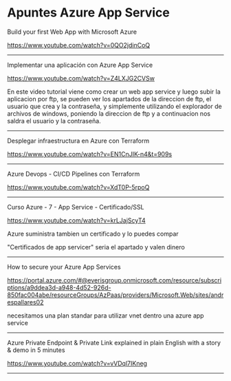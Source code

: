 # Apuntes Azure App Service

Build your first Web App with Microsoft Azure

https://www.youtube.com/watch?v=0QO2jdinCoQ

___

Implementar una aplicación con Azure App Service

https://www.youtube.com/watch?v=Z4LXJG2CVSw

En este video tutorial viene como crear un web app service y luego subir la aplicacion por ftp, se pueden ver los apartados de la direccion de ftp, el usuario que crea y la contraseña, y simplemente utilizando el explorador de archivos de windows, poniendo la direccion de ftp y  a continuacion nos saldra  el usuario y la contraseña.
 

___


Desplegar infraestructura en Azure con Terraform

https://www.youtube.com/watch?v=EN1CnJIK-n4&t=909s



___

Azure Devops - CI/CD Pipelines con Terraform

https://www.youtube.com/watch?v=XdT0P-5rpoQ

____

Curso Azure - 7 - App Service - Certificado/SSL

https://www.youtube.com/watch?v=krLJajScyT4

Azure suministra tambien un certificado y lo puedes compar

"Certificados de app servicer" seria el apartado y valen dinero



___

How to secure your Azure App Services

https://portal.azure.com/#@everisgroup.onmicrosoft.com/resource/subscriptions/a9ddea3d-a948-4d52-926d-850fac004abe/resourceGroups/AzPaas/providers/Microsoft.Web/sites/andrespallares02

necesitamos una plan standar para utilizar vnet dentro una azure app service


___

Azure Private Endpoint & Private Link explained in plain English with a story & demo in 5 minutes

https://www.youtube.com/watch?v=vVDql7IKneg


___













